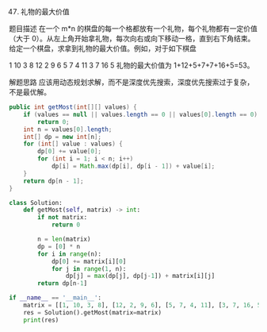 47. 礼物的最大价值



题目描述
在一个 m*n 的棋盘的每一个格都放有一个礼物，每个礼物都有一定价值（大于 0）。从左上角开始拿礼物，每次向右或向下移动一格，直到右下角结束。给定一个棋盘，求拿到礼物的最大价值。例如，对于如下棋盘

1    10   3    8
12   2    9    6
5    7    4    11
3    7    16   5
礼物的最大价值为 1+12+5+7+7+16+5=53。

解题思路
应该用动态规划求解，而不是深度优先搜索，深度优先搜索过于复杂，不是最优解。

```java
public int getMost(int[][] values) {
    if (values == null || values.length == 0 || values[0].length == 0)
        return 0;
    int n = values[0].length;
    int[] dp = new int[n];
    for (int[] value : values) {
        dp[0] += value[0];
        for (int i = 1; i < n; i++)
            dp[i] = Math.max(dp[i], dp[i - 1]) + value[i];
    }
    return dp[n - 1];
}
```

```python
class Solution:
    def getMost(self, matrix) -> int:
        if not matrix:
            return 0 

        n = len(matrix)
        dp = [0] * n
        for i in range(n):
            dp[0] += matrix[i][0]
            for j in range(1, n):
                dp[j] = max(dp[j], dp[j-1]) + matrix[i][j]
        return dp[n-1]

if __name__ == '__main__':
    matrix = [[1, 10, 3, 8], [12, 2, 9, 6], [5, 7, 4, 11], [3, 7, 16, 5]]
    res = Solution().getMost(matrix=matrix)
    print(res)
```